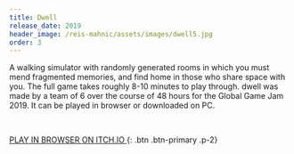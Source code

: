 ```yaml
---
title: Dwell
release_date: 2019
header_image: /reis-mahnic/assets/images/dwell5.jpg
order: 3
---
```


A walking simulator with randomly generated rooms in which you must mend fragmented memories, and find home in those who share space with you. The full game takes roughly 8-10 minutes to play through. dwell was made by a team of 6 over the course of 48 hours for the Global Game Jam 2019. It can be played in browser or downloaded on PC. 

<br>

[PLAY IN BROWSER ON ITCH.IO ](http://www.google.com){: .btn .btn-primary .p-2}
